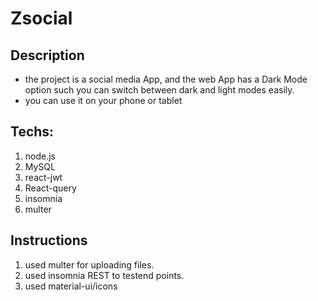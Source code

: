 # Zsocial

## Description
- the project is a social media App, and the web App has a Dark Mode option such you can switch between dark and light modes easily.
- you can use it on your phone or tablet

## Techs:
1. node.js
2. MySQL
3. react-jwt
4. React-query
5. insomnia
6. multer

## Instructions
1. used multer for uploading files.
2. used insomnia REST to testend points.
3. used material-ui/icons
